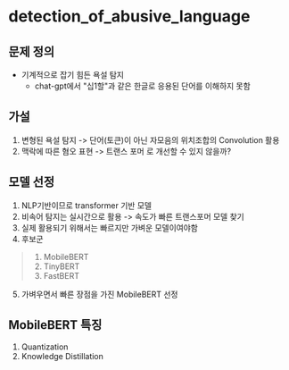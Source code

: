 # detection_of_abusive_language
## 문제 정의
- 기계적으로 잡기 힘든 욕설 탐지
  - chat-gpt에서 "십1할"과 같은 한글로 응용된 단어를 이해하지 못함
## 가설
  1. 변형된 욕설 탐지 -> 단어(토큰)이 아닌 자모음의 위치조합의 Convolution 활용
  2. 맥락에 따른 혐오 표현 -> 트랜스 포머
  로 개선할 수 있지 않을까?

## 모델 선정
1. NLP기반이므로 transformer 기반 모델
2. 비속어 탐지는 실시간으로 활용 -> 속도가 빠른 트랜스포머 모델 찾기
3. 실제 활용되기 위해서는 빠르지만 가벼운 모델이여야함
4. 후보군
  > 1) MobileBERT
  > 2) TinyBERT
  > 3) FastBERT
5. 가벼우면서 빠른 장점을 가진 MobileBERT 선정

## MobileBERT 특징
1. Quantization
2. Knowledge Distillation
